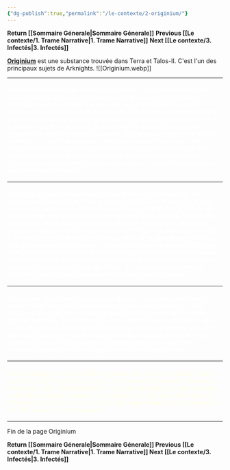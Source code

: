 ```yaml
---
{"dg-publish":true,"permalink":"/le-contexte/2-originium/"}
---
```


**Return [[Sommaire Génerale\|Sommaire Génerale]]**
**Previous [[Le contexte/1. Trame Narrative\|1. Trame Narrative]]**
**Next [[Le contexte/3. Infectés\|3. Infectés]]** 

<b><u>Originium</u></b> est une substance trouvée dans Terra et Talos-II. C'est l'un des principaux sujets de Arknights.
![[Originium.webp]]

----
#### <font color="#FFFFFF">Apparaissant comme un minéral cristallin noir semi-transparent (bien qu'il ait parfois été vu dans d'autres couleurs comme le bleu ou l'or), Originium peut être trouvé sur les sites de Catastrophes en grande quantité, et on pense qu'il joue un rôle dans leur cause. Contrairement à d'autres minéraux cristallins, Originium se développe et se métastase naturellement dans la nature, et peut même s'assimiler à la matière organique si on lui en donne l'occasion. Originium est également assez instable, se volatilisant en particules gazeuses au fil du temps, étant hautement inflammable lorsqu'il est à l'état liquide et présentant des propriétés hautement explosives lorsqu'il est suffisamment stimulé. Cependant, contrairement à ce que l'on pourrait croire, Originium n'est pas réellement radioactif.</font>

---------
#### <font color="#ffffff">Originium a un rendement énergétique élevé et, en tant que tel, est devenu une ressource précieuse depuis sa découverte dans les temps anciens. Au moment où Arknights a eu lieu, la prolifération d'Originium avait apporté une révolution technologique à Terra, la quasi-totalité de la technologie étant alimentée par la substance. Notamment, Originium permet l'utilisation de diverses formes de "magie" connues sous le nom d'Originium Arts pour aider l'utilisateur dans la vie quotidienne ainsi que des applications plus violentes. La transformation du minerai d'Originium et de substances naturelles similaires en produits utiles est devenue un élément essentiel de l'industrie moderne. Le plus précieux de tous ces produits Originium est l'Originite Prime - l'Originium pur hautement raffiné servant de principale source d'énergie dans le monde.</font>

-------------------------------------
#### <font color="#ffffff">Cependant, Originium n'est pas sans danger, car comme mentionné ci-dessus, Originium peut progressivement s'assimiler au sang et aux cellules d'un organisme vivant, ce qui est traité comme une "maladie" appelée oripathie. De nombreux Terriens malheureux sont tombés dans l'Oripathie depuis l'avènement d'Originium, et ces personnes, souvent appelées Infectées, étaient détestées et discriminées par le reste des Terriens. De plus, l'assimilation d'Originium peut provoquer des mutations génétiques à des degrés divers selon l'organisme.</font>

------------------------------
#### <font color = FFFFF>Bien qu'Originium soit en effet dangereux, il a été déclaré que le minéral est la "source" de toutes les vies terriennes qui les façonnent dans leurs formes actuelles. Cela pourrait être soit un sens métaphorique avec des civilisations tournant autour des technologies Originium telles que les villes nomades, soit un sens littéral dans lequel toutes les vies terriennes ont été "créées" par ledit minéral.</font>

----------------------
Fin de la page Originium

**Return [[Sommaire Génerale\|Sommaire Génerale]]
Previous [[Le contexte/1. Trame Narrative\|1. Trame Narrative]]
Next [[Le contexte/3. Infectés\|3. Infectés]]**

